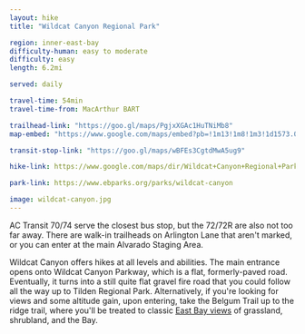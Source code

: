 ```yaml
---
layout: hike
title: "Wildcat Canyon Regional Park"

region: inner-east-bay
difficulty-human: easy to moderate
difficulty: easy 
length: 6.2mi

served: daily

travel-time: 54min
travel-time-from: MacArthur BART

trailhead-link: "https://goo.gl/maps/PgjxXGAc1HuTNiMb8"
map-embed: "https://www.google.com/maps/embed?pb=!1m13!1m8!1m3!1d1573.0009889228115!2d-122.3239681!3d37.9537398!3m2!1i1024!2i768!4f13.1!3m2!1m1!2zMzfCsDU3JzE0LjAiTiAxMjLCsDE5JzI3LjQiVw!5e0!3m2!1sen!2sus!4v1687410081231!5m2!1sen!2sus"

transit-stop-link: "https://goo.gl/maps/wBFEs3CgtdMwA5ug9"

hike-link: https://www.google.com/maps/dir/Wildcat+Canyon+Regional+Park,+5755+McBryde+Ave,+Richmond,+CA+94805/37.9486081,-122.2878241/37.9382516,-122.2982651/Wildcat+Canyon+Regional+Park,+McBryde+Avenue,+Richmond,+CA/@37.9438737,-122.3097234,3624m/data=!3m1!1e3!4m16!4m15!1m5!1m1!1s0x808579a359ab1f05:0x5322a17c7db812b2!2m2!1d-122.3224289!2d37.9515158!1m0!1m0!1m5!1m1!1s0x808579a359ab1f05:0x5322a17c7db812b2!2m2!1d-122.3224289!2d37.9515158!3e2

park-link: https://www.ebparks.org/parks/wildcat-canyon

image: wildcat-canyon.jpg
---
```


AC Transit 70/74 serve the closest bus stop, but the 72/72R are also not too far away. There are walk-in trailheads on Arlington Lane that aren't marked, or you can enter at the main Alvarado Staging Area.

Wildcat Canyon offers hikes at all levels and abilities. The main entrance opens onto Wildcat Canyon Parkway, which is a flat, formerly-paved road. Eventually, it turns into a still quite flat gravel fire road that you could follow all the way up to Tilden Regional Park. Alternatively, if you're looking for views and some altitude gain, upon entering, take the Belgum Trail up to the ridge trail, where you'll be treated to classic [East Bay views](https://www.google.com/maps/@37.9524943,-122.2950379,3a,75y,156.83h,87.98t/data=!3m8!1e1!3m6!1sAF1QipN26W1SNiWUbD3E_KZRU75msA44BSq3PS9LJoz1!2e10!3e11!6shttps:%2F%2Flh5.googleusercontent.com%2Fp%2FAF1QipN26W1SNiWUbD3E_KZRU75msA44BSq3PS9LJoz1%3Dw203-h100-k-no-pi-0-ya282.72617-ro0-fo100!7i11264!8i5632) of grassland, shrubland, and the Bay.
